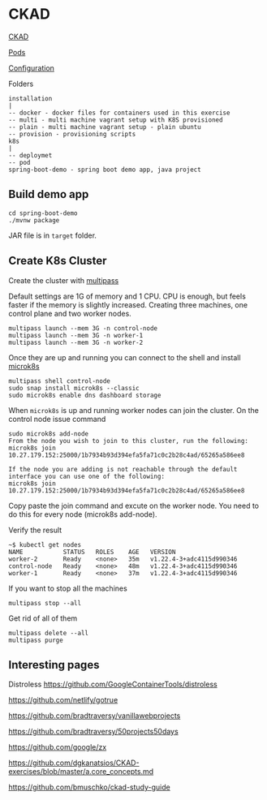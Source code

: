 # CKAD

[CKAD](ckad.md)

[Pods](pods.md)

[Configuration](configuration.md)


Folders

```
installation
|
-- docker - docker files for containers used in this exercise
-- multi - multi machine vagrant setup with K8S provisioned
-- plain - multi machine vagrant setup - plain ubuntu
-- provision - provisioning scripts
k8s
|
-- deploymet
-- pod
spring-boot-demo - spring boot demo app, java project
```

## Build demo app

```shell
cd spring-boot-demo
./mvnw package
```

JAR file is in `target` folder.


## Create K8s Cluster   
Create the cluster with [multipass](https://multipass.run/) 

Default settings are 1G of memory and 1 CPU. CPU is enough,
but feels faster if the memory is slightly increased.
Creating three machines, one control plane and two worker nodes.
```shell
multipass launch --mem 3G -n control-node
multipass launch --mem 3G -n worker-1
multipass launch --mem 3G -n worker-2
```

Once they are up and running you can connect to the shell
and install [microk8s](https://microk8s.io/)

```shell
multipass shell control-node
sudo snap install microk8s --classic
sudo microk8s enable dns dashboard storage
```

When `microk8s` is up and running worker nodes can join the
cluster. On the control node issue command
```shell
sudo microk8s add-node
From the node you wish to join to this cluster, run the following:
microk8s join 10.27.179.152:25000/1b7934b93d394efa5fa71c0c2b28c4ad/65265a586ee8

If the node you are adding is not reachable through the default interface you can use one of the following:
microk8s join 10.27.179.152:25000/1b7934b93d394efa5fa71c0c2b28c4ad/65265a586ee8
```

Copy paste the join command and excute on the worker node.
You need to do this for every node (microk8s add-node).

Verify the result
```shell
~$ kubectl get nodes
NAME           STATUS   ROLES    AGE   VERSION
worker-2       Ready    <none>   35m   v1.22.4-3+adc4115d990346
control-node   Ready    <none>   48m   v1.22.4-3+adc4115d990346
worker-1       Ready    <none>   37m   v1.22.4-3+adc4115d990346

```

If you want to stop all the machines
```
multipass stop --all
```

Get rid of all of them 
```
multipass delete --all
multipass purge
```




## Interesting pages

Distroless
https://github.com/GoogleContainerTools/distroless

https://github.com/netlify/gotrue

https://github.com/bradtraversy/vanillawebprojects

https://github.com/bradtraversy/50projects50days

https://github.com/google/zx

https://github.com/dgkanatsios/CKAD-exercises/blob/master/a.core_concepts.md

https://github.com/bmuschko/ckad-study-guide




